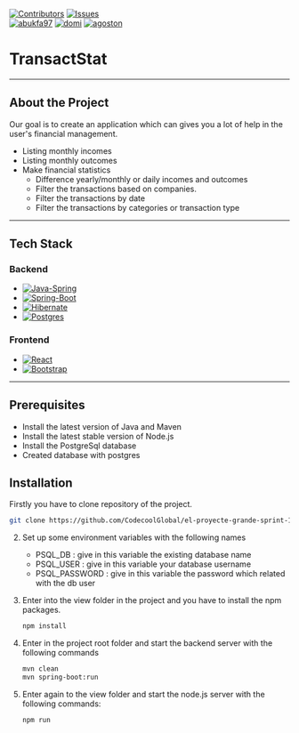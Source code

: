<a name="readme-top"></a>

[![Contributors][contributors-shield]][contributors-url]
[![Issues][issues-shield]][issues-url] </br>
[![abukfa97][abukfa97-linkedin-shield]][abukfa97-linkedin-url]
[![domi][domi-linkedin-shield]][domi-linkedin-url]
[![agoston][agoston-linkedin-shield]][agoston-linkedin-url]

# TransactStat

---

## About the Project
Our goal is to create an application which can gives you a lot of help in the user's financial management.

* Listing monthly incomes
* Listing monthly outcomes
* Make financial statistics
  * Difference yearly/monthly or daily incomes and outcomes
  * Filter the transactions based on companies.
  * Filter the transactions by date
  * Filter the transactions by categories or transaction type

---
## Tech Stack

### Backend
* [![Java-Spring][Spring]][Spring-url]
* [![Spring-Boot][SpringBoot]][SpringBoot-url]
* [![Hibernate][hibernate]][hibernate-url]
* [![Postgres][PostgreSQL]][postgres-url]

### Frontend

* [![React][React.js]][React-url]
* [![Bootstrap][Bootstrap.com]][Bootstrap-url]

---

## Prerequisites

* Install the latest version of Java and Maven
* Install the latest stable version of Node.js
* Install the PostgreSql database
* Created database with postgres

## Installation

Firstly you have to clone repository of the project.

```bash
git clone https://github.com/CodecoolGlobal/el-proyecte-grande-sprint-1-java-domonkos97.git
```

2. Set up some environment variables with the following names
   - PSQL_DB : give in this variable the existing database name
   - PSQL_USER : give in this variable your database username
   - PSQL_PASSWORD : give in this variable the password which related with the db user


3. Enter into the view folder in the project and you have to install the npm packages.
    
    ```bash
    npm install
    ```
   
4. Enter in the project root folder and start the backend server with the following commands 
    
    ```bash
    mvn clean
    mvn spring-boot:run
    ```

5. Enter again to the view folder and start the node.js server with the following commands:
    
    ```bash
    npm run
    ```
[contributors-shield]: https://img.shields.io/github/contributors/CodecoolGlobal/el-proyecte-grande-sprint-1-java-domonkos97.svg?style=for-the-badge
[contributors-url]: https://github.com/CodecoolGlobal/el-proyecte-grande-sprint-1-java-domonkos97/graphs/contributors
[issues-shield]: https://img.shields.io/github/issues/CodecoolGlobal/el-proyecte-grande-sprint-1-java-domonkos97.svg?style=for-the-badge
[issues-url]: https://github.com/CodecoolGlobal/el-proyecte-grande-sprint-1-java-domonkos97/issues
[abukfa97-linkedin-shield]: https://img.shields.io/badge/-Bükfa_Adrián-black.svg?style=for-the-badge&logo=linkedin&colorB=555
[abukfa97-linkedin-url]: https://www.linkedin.com/in/adri%C3%A1n-b%C3%BCkfa-1a9800187/
[domi-linkedin-shield]: https://img.shields.io/badge/-Szabó_Domonkos-black.svg?style=for-the-badge&logo=linkedin&colorB=555
[domi-linkedin-url]: https://www.linkedin.com/in/szab%C3%B3-domonkos-201247264/
[agoston-linkedin-shield]: https://img.shields.io/badge/-Fatsar_Ágoston-black.svg?style=for-the-badge&logo=linkedin&colorB=555
[agoston-linkedin-url]: https://www.linkedin.com/in/agoston-fatsar/

[React.js]: https://img.shields.io/badge/React-20232A?style=for-the-badge&logo=react&logoColor=61DAFB
[React-url]: https://reactjs.org/

[Spring]: https://img.shields.io/badge/Spring-6DB33F?style=for-the-badge&logo=spring&logoColor=white
[Spring-url]: https://spring.io
[Java]: 	https://img.shields.io/badge/Java-ED8B00?style=for-the-badge&logo=java&logoColor=white

[Bootstrap.com]: https://img.shields.io/badge/Bootstrap-563D7C?style=for-the-badge&logo=bootstrap&logoColor=white
[Bootstrap-url]: https://getbootstrap.com

[SpringBoot]: https://img.shields.io/badge/Spring_Boot-6DB33F?style=for-the-badge&logo=springboot&logoColor=white
[SpringBoot-url]: https://spring.io/projects/spring-boot

[PostgreSQL]: https://img.shields.io/badge/Postgresql-20232A?style=for-the-badge&logo=postgresql
[postgres-url]:https://postgresql.org

[hibernate]: https://img.shields.io/badge/Hibernate-20232A?style=for-the-badge&logo=hibernate&logoColor=61DAFB
[hibernate-url]: https://hibernate.org



